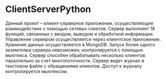 # ClientServerPython
Данный проект – клиент-серверное приложение, осуществляющее взаимодействие с помощью сетевых сокетов. Сервер выполняет 18 функций, связанных с вводом, выводом и обработкой информации. Управление сервером осуществляется через клиентское приложение. Хранение данных осуществляется в MongoDB. Запуск более одного экземпляра сервера невозможен, контролируется с помощью мьютекса. Сервер способен обрабатывать несколько клиентов параллельно за счет многопоточности. Сервер ведет журнал в текстовом файле с обращениями клиентов. Доступ к журналу контролируется мьютексом.
